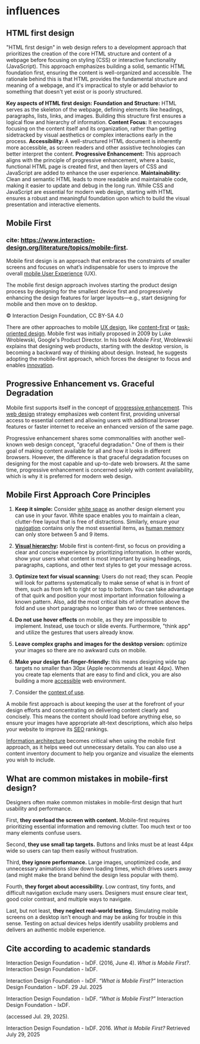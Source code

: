 # influences

## HTML first design
"HTML first design" in web design refers to a development approach that prioritizes the creation of the core HTML structure and content of a webpage before focusing on styling (CSS) or interactive functionality (JavaScript).
This approach emphasizes building a solid, semantic HTML foundation first, ensuring the content is well-organized and accessible. The rationale behind this is that HTML provides the fundamental structure and meaning of a webpage, and it's impractical to style or add behavior to something that doesn't yet exist or is poorly structured.

**Key aspects of HTML first design:**
**Foundation and Structure:**
HTML serves as the skeleton of the webpage, defining elements like headings, paragraphs, lists, links, and images. Building this structure first ensures a logical flow and hierarchy of information.
**Content Focus:**
It encourages focusing on the content itself and its organization, rather than getting sidetracked by visual aesthetics or complex interactions early in the process.
**Accessibility:**
A well-structured HTML document is inherently more accessible, as screen readers and other assistive technologies can better interpret the content.
**Progressive Enhancement:**
This approach aligns with the principle of progressive enhancement, where a basic, functional HTML page is created first, and then layers of CSS and JavaScript are added to enhance the user experience.
**Maintainability:**
Clean and semantic HTML leads to more readable and maintainable code, making it easier to update and debug in the long run.
While CSS and JavaScript are essential for modern web design, starting with HTML ensures a robust and meaningful foundation upon which to build the visual presentation and interactive elements.

## Mobile First
### cite: https://www.interaction-design.org/literature/topics/mobile-first.

Mobile first design is an approach that embraces the constraints of smaller screens and focuses on what’s indispensable for users to improve the overall [mobile User Experience](https://www.interaction-design.org/literature/topics/mobile-ux-design "What is Mobile User Experience (UX) Design?") (UX).

The mobile first design approach involves starting the product design process by designing for the smallest device first and progressively enhancing the design features for larger layouts—e.g., start designing for mobile and then move on to desktop.

© Interaction Design Foundation, CC BY-SA 4.0

There are other approaches to mobile [UX design](https://www.interaction-design.org/literature/topics/ux-design "What is User Experience (UX) Design?"), like [content-first](https://www.interaction-design.org/literature/topics/content-first "What is Content-First?") or [task-oriented design](https://www.interaction-design.org/literature/topics/task-oriented-design "What is Task-Oriented Design?"). Mobile first was initially proposed in 2009 by Luke Wroblewski, Google's Product Director. In his book _Mobile First_, Wroblewski explains that designing web products, starting with the desktop version, is becoming a backward way of thinking about design. Instead, he suggests adopting the mobile-first approach, which forces the designer to focus and enables [innovation](https://www.interaction-design.org/literature/topics/innovation "What is Innovation in UX/UI Design?").

## Progressive Enhancement vs. Graceful Degradation

Mobile first supports itself in the concept of [progressive enhancement](https://www.interaction-design.org/literature/topics/adaptive-design "What is Adaptive Design?"). This [web design](https://www.interaction-design.org/literature/topics/web-design "What is Web Design?") strategy emphasizes web content first, providing universal access to essential content and allowing users with additional browser features or faster internet to receive an enhanced version of the same page.

Progressive enhancement shares some commonalities with another well-known web design concept, "graceful degradation." One of them is their goal of making content available for all and how it looks in different browsers. However, the difference is that graceful degradation focuses on designing for the most capable and up-to-date web browsers. At the same time, progressive enhancement is concerned solely with content availability, which is why it is preferred for modern web design.

## Mobile First Approach Core Principles

1. **Keep it simple:** Consider [white space](https://www.interaction-design.org/literature/topics/negative-space "What is Negative Space?") as another design element you can use in your favor. White space enables you to maintain a clean, clutter-free layout that is free of distractions. Similarly, ensure your [navigation](https://www.interaction-design.org/literature/topics/navigation "What is Navigation in UX/UI Design?") contains only the most essential items, as [human memory](https://www.interaction-design.org/literature/topics/human-memory "What is Human Memory?") can only store between 5 and 9 items.

2. **[Visual hierarchy](https://www.interaction-design.org/literature/topics/visual-hierarchy "What is Visual Hierarchy?"):** Mobile first is content-first, so focus on providing a clear and concise experience by prioritizing information. In other words, show your users what content is most important by using headings, paragraphs, captions, and other text styles to get your message across.

3. **Optimize text for visual scanning:** Users do not read; they scan. People will look for patterns systematically to make sense of what is in front of them, such as from left to right or top to bottom. You can take advantage of that quirk and position your most important information following a known pattern. Also, add the most critical bits of information above the fold and use short paragraphs no longer than two or three sentences.

4. **Do not use hover effects** on mobile, as they are impossible to implement. Instead, use touch or slide events. Furthermore, "think app" and utilize the gestures that users already know.

5. **Leave complex graphs and images for the desktop version:** optimize your images so there are no awkward cuts on mobile.

6. **Make your design fat-finger-friendly:** this means designing wide tap targets no smaller than 30px (Apple recommends at least 44px). When you create tap elements that are easy to find and click, you are also building a more [accessible](https://www.interaction-design.org/literature/topics/accessibility "What is Accessibility?") web environment.

7. Consider the [context of use](https://www.interaction-design.org/literature/topics/contexts-of-use).

A mobile first approach is about keeping the user at the forefront of your design efforts and concentrating on delivering content clearly and concisely. This means the content should load before anything else, so ensure your images have appropriate alt-text descriptions, which also helps your website to improve its [SEO](https://www.interaction-design.org/literature/topics/search-engine-optimization "What is Search Engine Optimization (SEO)?") rankings.

[Information architecture](https://www.interaction-design.org/literature/topics/information-architecture "What is Information Architecture (IA)?") becomes critical when using the mobile first approach, as it helps weed out unnecessary details. You can also use a content inventory document to help you organize and visualize the elements you wish to include.


## What are common mistakes in mobile-first design?

Designers often make common mistakes in mobile-first design that hurt usability and performance.

First, **they overload the screen with content.** Mobile-first requires prioritizing essential information and removing clutter. Too much text or too many elements confuse users.

Second, **they use small tap targets.** Buttons and links must be at least 44px wide so users can tap them easily without frustration.

Third, **they ignore performance.** Large images, unoptimized code, and unnecessary animations slow down loading times, which drives users away (and might make the brand behind the design less popular with them).

Fourth, **they forget about accessibility.** Low contrast, tiny fonts, and difficult navigation exclude many users. Designers must ensure clear text, good color contrast, and multiple ways to navigate.

Last, but not least, **they neglect real-world testing.** Simulating mobile screens on a desktop isn’t enough and may be asking for trouble in this sense. Testing on actual devices helps identify usability problems and delivers an authentic mobile experience.

## Cite according to academic standards
Interaction Design Foundation - IxDF.
(2016, June 4).
_What is Mobile First?_.
Interaction Design Foundation - IxDF.

Interaction Design Foundation - IxDF.
_“What is Mobile First?”_
Interaction Design Foundation - IxDF.
29 Jul. 2025

Interaction Design Foundation - IxDF.
_“What is Mobile First?”_
Interaction Design Foundation - IxDF.

(accessed Jul. 29, 2025).

Interaction Design Foundation - IxDF.
2016.
_What is Mobile First?_
Retrieved July 29, 2025
